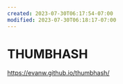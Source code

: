 ```yaml
---
created: 2023-07-30T06:17:54-07:00
modified: 2023-07-30T06:18:17-07:00
---
```


# THUMBHASH

https://evanw.github.io/thumbhash/
